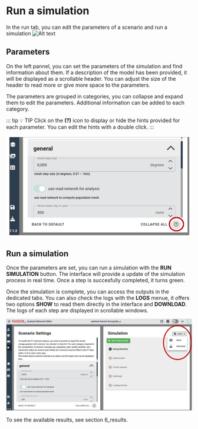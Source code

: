 # Run a simulation
In the run tab, you can edit the parameters of a scenario and run a simulation
![Alt text](images/run_1.png)

## Parameters
On the left pannel, you can set the parameters of the simulation and find information about them. If a description of the model has been provided, it will be displayed as a scrollable header. You can adjust the size of the header to read more or give more space to the parameters.

The parameters are grouped in categories, you can collapse and expand them to edit the parameters. Additional information can be added to each category.

::: tip :bulb: TIP
Click on the **(?)** icon to display or hide the hints provided for each parameter. You can edit the hints with a double click.
:::

![Alt text](images/run_2.png)

## Run a simulation
Once the parameters are set, you can run a simulation with the **RUN SIMULATION** button. The interface will provide a update of the simulation process in real time. Once a step is succesfully completed, it turns green.

Once the simulation is complete, you can access the outputs in the dedicated tabs. You can also check the logs with the **LOGS** menue, it offers two options **SHOW** to read them directly in the interface and **DOWNLOAD**. The logs of each step are displayed in scrollable windows.

![Alt text](images/run_4.png)

To see the available results, see section 6_results.